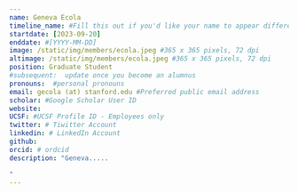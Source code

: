```yaml
---
name: Geneva Ecola
timeline_name: #Fill this out if you'd like your name to appear differently on the Timeline.
startdate: [2023-09-20]
enddate: #[YYYY-MM-DD]
image: /static/img/members/ecola.jpeg #365 x 365 pixels, 72 dpi
altimage: /static/img/members/ecola.jpeg #365 x 365 pixels, 72 dpi
position: Graduate Student 
#subsequent:  update once you become an alumnus
pronouns:  #personal pronouns
email: gecola (at) stanford.edu #Preferred public email address
scholar: #Google Scholar User ID
website:
UCSF: #UCSF Profile ID - Employees only
twitter: # Tiwitter Account
linkedin: # LinkedIn Account
github: 
orcid: # ordcid 
description: "Geneva..... 

"
---
```

